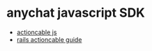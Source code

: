 # anychat javascript SDK

* [actioncable js](https://github.com/rails/rails/blob/master/actioncable/app/javascript/action_cable/index.js)
* [rails actioncable guide](https://edgeguides.rubyonrails.org/action_cable_overview.html)